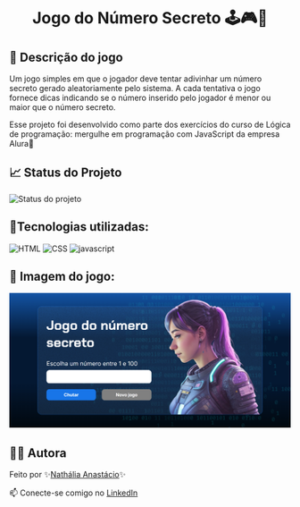 <h1 align="center"> Jogo do Número Secreto 🕹🎮🤫 </h1>

## 📝 Descrição do jogo
Um jogo simples em que o jogador deve tentar adivinhar um número secreto gerado aleatoriamente pelo sistema. A cada tentativa o jogo fornece dicas indicando se o número inserido pelo jogador é menor ou maior que o número secreto.

Esse projeto foi desenvolvido como parte dos exercícios do curso de Lógica de programação: mergulhe em programação com JavaScript da empresa Alura💜


## 📈 Status do Projeto
![Status do projeto](https://img.shields.io/badge/Status-Finalizado-brightgreen)

## 🚀Tecnologias utilizadas:
<img src="https://cdn.jsdelivr.net/gh/devicons/devicon@latest/icons/html5/html5-original.svg" alt="HTML" width="40" height="40" /> <img src="https://cdn.jsdelivr.net/gh/devicons/devicon@latest/icons/css3/css3-original.svg" alt="CSS" width="40" height="40" /> <img src="https://cdn.jsdelivr.net/gh/devicons/devicon@latest/icons/javascript/javascript-original.svg" alt="javascript" width="40" height="40" />

## 📸 Imagem do jogo:
![Imagem do Jogo](img/imagem-jogo.png)

## 👨‍💻 Autora

Feito por ✨[Nathália Anastácio](https://github.com/nath-anastacio)✨

📫 Conecte-se comigo no [LinkedIn](https://www.linkedin.com/in/nathalia-anastacio/)




